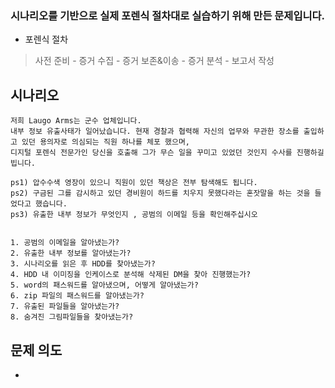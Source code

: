 ### 시나리오를 기반으로 실제 포렌식 절차대로 실습하기 위해 만든 문제입니다.
* 포렌식 절차
> 사전 준비 - 증거 수집 - 증거 보존&이송 - 증거 분석 - 보고서 작성

## 시나리오
```
저희 Laugo Arms는 군수 업체입니다. 
내부 정보 유출사태가 일어났습니다. 현재 경찰과 협력해 자신의 업무와 무관한 장소를 출입하고 있던 용의자로 의심되는 직원 하나를 체포 했으며, 
디지털 포렌식 전문가인 당신을 호출해 그가 무슨 일을 꾸미고 있었던 것인지 수사를 진행하길 빕니다.

ps1) 압수수색 영장이 있으니 직원이 있던 책상은 전부 탐색해도 됩니다.
ps2) 구금된 그를 감시하고 있던 경비원이 하드를 치우지 못했다라는 혼잣말을 하는 것을 들었다고 했습니다.
ps3) 유출한 내부 정보가 무엇인지 , 공범의 이메일 등을 확인해주십시오


1. 공범의 이메일을 알아냈는가?
2. 유출한 내부 정보를 알아냈는가?
3. 시나리오를 읽은 후 HDD를 찾아냈는가?
4. HDD 내 이미징을 인케이스로 분석해 삭제된 DM을 찾아 진행했는가?
5. word의 패스워드를 알아냈으며, 어떻게 알아냈는가?
6. zip 파일의 패스워드를 알아냈는가?
7. 유출된 파일들을 알아냈는가?
8. 숨겨진 그림파일들을 찾아냈는가?
```

## 문제 의도 
* 
